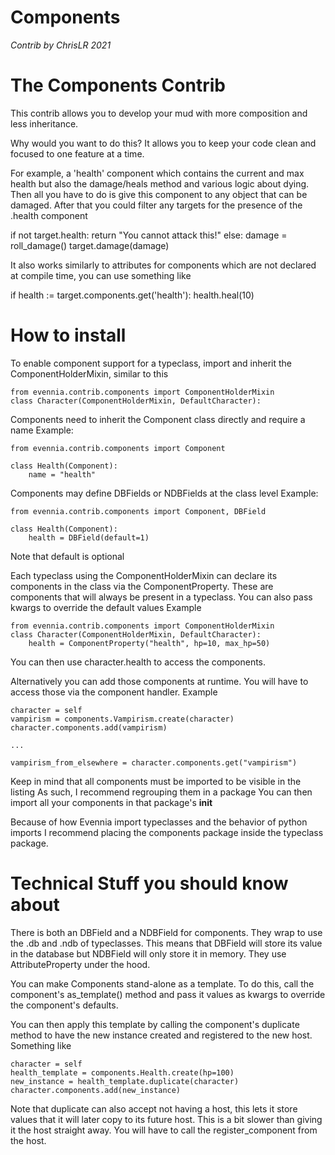 # Components

_Contrib by ChrisLR 2021_

# The Components Contrib

This contrib allows you to develop your mud with more composition and less inheritance.

Why would you want to do this?
It allows you to keep your code clean and focused to one feature at a time.

For example, a 'health' component which contains the current and max health
but also the damage/heals method and various logic about dying.
Then all you have to do is give this component to any object that can be damaged.
After that you could filter any targets for the presence of the .health component

if not target.health:
    return "You cannot attack this!"
else:
    damage = roll_damage()
    target.damage(damage)


It also works similarly to attributes for components which are not declared
at compile time, you can use something like

if health := target.components.get('health'):
    health.heal(10)


# How to install

To enable component support for a typeclass,
import and inherit the ComponentHolderMixin, similar to this
```
from evennia.contrib.components import ComponentHolderMixin
class Character(ComponentHolderMixin, DefaultCharacter):
```

Components need to inherit the Component class directly and require a name
Example:
```
from evennia.contrib.components import Component

class Health(Component):
    name = "health"
```

Components may define DBFields or NDBFields at the class level
Example:
```
from evennia.contrib.components import Component, DBField

class Health(Component):
    health = DBField(default=1)
```

Note that default is optional


Each typeclass using the ComponentHolderMixin can declare its components
in the class via the ComponentProperty.
These are components that will always be present in a typeclass.
You can also pass kwargs to override the default values
Example
```
from evennia.contrib.components import ComponentHolderMixin
class Character(ComponentHolderMixin, DefaultCharacter):
    health = ComponentProperty("health", hp=10, max_hp=50)
```

You can then use character.health to access the components.

Alternatively you can add those components at runtime.
You will have to access those via the component handler.
Example
```
character = self
vampirism = components.Vampirism.create(character)
character.components.add(vampirism)

...

vampirism_from_elsewhere = character.components.get("vampirism")
```

Keep in mind that all components must be imported to be visible in the listing
As such, I recommend regrouping them in a package
You can then import all your components in that package's __init__

Because of how Evennia import typeclasses and the behavior of python imports
I recommend placing the components package inside the typeclass package.


# Technical Stuff you should know about

There is both an DBField and a NDBField for components.
They wrap to use the .db and .ndb of typeclasses.
This means that DBField will store its value in the database
but NDBField will only store it in memory.
They use AttributeProperty under the hood.

You can make Components stand-alone as a template.
To do this, call the component's as_template() method and pass it
values as kwargs to override the component's defaults.

You can then apply this template by calling the component's duplicate method
to have the new instance created and registered to the new host.
Something like
```
character = self
health_template = components.Health.create(hp=100)
new_instance = health_template.duplicate(character)
character.components.add(new_instance)
```

Note that duplicate can also accept not having a host,
this lets it store values that it will later copy to its future host.
This is a bit slower than giving it the host straight away.
You will have to call the register_component from the host.

